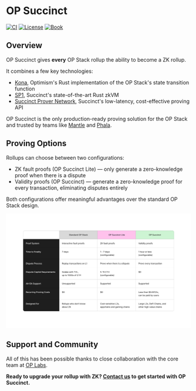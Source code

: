 # OP Succinct

<a href="https://github.com/succinctlabs/op-succinct/actions/workflows/docker-build.yaml"><img src="https://img.shields.io/github/actions/workflow/status/succinctlabs/op-succinct/docker-build.yaml?style=flat&labelColor=1C2C2E&label=ci&color=BEC5C9&logo=GitHub%20Actions&logoColor=BEC5C9" alt="CI"></a>
   <a href="https://github.com/succinctlabs/op-succinct/blob/main/LICENSE-MIT"><img src="https://img.shields.io/badge/License-MIT-d1d1f6.svg?style=flat&labelColor=1C2C2E&color=BEC5C9&logo=googledocs&label=license&logoColor=BEC5C9" alt="License"></a>
   <a href="https://succinctlabs.github.io/op-succinct"><img src="https://img.shields.io/badge/Book-854a15?style=flat&labelColor=1C2C2E&color=BEC5C9&logo=mdBook&logoColor=BEC5C9" alt="Book"></a>

## Overview

OP Succinct gives **every** OP Stack rollup the ability to become a ZK rollup.

It combines a few key technologies:
- [Kona](https://op-rs.github.io/kona/), Optimism's Rust implementation of the OP Stack's state transition function
- [SP1](https://docs.succinct.xyz/docs/sp1/introduction), Succinct's state-of-the-art Rust zkVM
- [Succinct Prover Network](https://docs.succinct.xyz/docs/sp1/prover-network/intro), Succinct's low-latency, cost-effective proving API

OP Succinct is the only production-ready proving solution for the OP Stack and trusted by teams like [Mantle](https://www.mantle.xyz/blog/announcements/op-succinct-mantle-network-testnet) and [Phala](https://phala.network/posts/phala-network-20-first-opsuccinct-layer-2-on-ethereum).


## Proving Options

Rollups can choose between two configurations:
- ZK fault proofs (OP Succinct Lite) — only generate a zero-knowledge proof when there is a dispute
- Validity proofs (OP Succinct) — generate a zero-knowledge proof for every transaction, eliminating disputes entirely

Both configurations offer meaningful advantages over the standard OP Stack design.

![Comparison Table](./assets/comparison-table.png)

## Support and Community

All of this has been possible thanks to close collaboration with the core team at [OP Labs](https://www.oplabs.co/).

**Ready to upgrade your rollup with ZK? [Contact us](https://docs.google.com/forms/d/e/1FAIpQLSd2Yil8TrU54cIuohH1WvDvbxTusyqh5rsDmMAtGC85-Arshg/viewform?ref=https://succinctlabs.github.io/op-succinct/) to get started with OP Succinct.**
